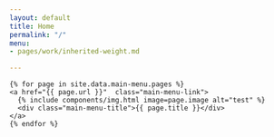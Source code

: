 ```yaml
---
layout: default
title: Home
permalink: "/"
menu:
- pages/work/inherited-weight.md

---
```

<main id="main-menu">

    {% for page in site.data.main-menu.pages %}
    <a href="{{ page.url }}"  class="main-menu-link">
      {% include components/img.html image=page.image alt="test" %}
      <div class="main-menu-title">{{ page.title }}</div>
    </a>
    {% endfor %}


  </main>
